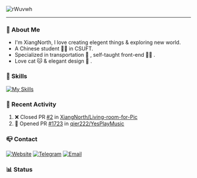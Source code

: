 ![rWuvwh](https://cdn.jsdelivr.net/gh/XiangNorth/Living-room-for-Pic@main/2022/07/rWuvwh.png)

---

### 🚀 About Me

- I'm XiangNorth, I love creating elegent things & exploring new world.
- A Chinese student 🧑‍🎓 in CSUFT.
- Specialized in transportation 🚅 , self-taught front-end 👨‍💻 .
- Love cat 🐱 & elegant design 🎨 .

### 🧰 Skills
[![My Skills](https://skillicons.dev/icons?i=ai,autocad,c,cpp,css,cloudflare,express,figma,git,github,html,java,js,jquery,kotlin,linux,md,materialui,mongodb,mysql,nextjs,nodejs,ps,react,sass,tailwind,ts,vercel,vscode,webpack&perline=10)](https://skillicons.dev)

### 🔖 Recent Activity

<!--START_SECTION:activity--> 
1. ❌ Closed PR [#2](https://github.com/XiangNorth/Living-room-for-Pic/pull/2) in [XiangNorth/Living-room-for-Pic](https://github.com/XiangNorth/Living-room-for-Pic)
2. 💪 Opened PR [#1723](https://github.com/qier222/YesPlayMusic/pull/1723) in [qier222/YesPlayMusic](https://github.com/qier222/YesPlayMusic)
<!--END_SECTION:activity-->

### 📪 Contact

[![Website](https://img.shields.io/badge/website-000000?style=for-the-badge&logo=About.me&logoColor=white)](https://xiangnorth.com)
[![Telegram](https://img.shields.io/badge/Telegram-2CA5E0?style=for-the-badge&logo=telegram&logoColor=white)](https://t.me/XiangNorth)
[![Email](https://img.shields.io/badge/Email-D14836?style=for-the-badge&logo=gmail&logoColor=white)](mailto:i@xiangnorth.com)

### 📊 Status

<!--START_SECTION:readme-info-->
<!--END_SECTION:readme-info-->

